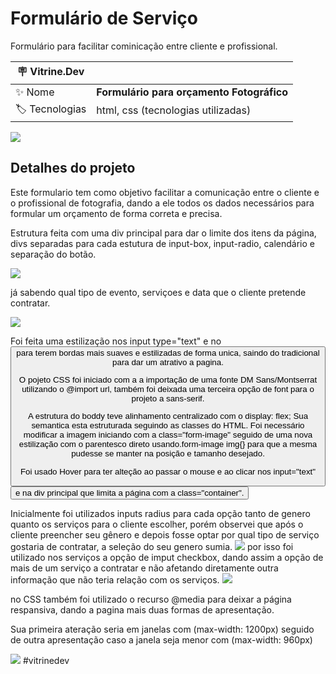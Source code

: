 # Formulário de Serviço

Formulário para facilitar cominicação entre cliente e profissional.

| :placard: Vitrine.Dev |     |
| -------------  | --- |
| :sparkles: Nome        | **Formulário para orçamento Fotográfico**
| :label: Tecnologias | html, css (tecnologias utilizadas)

<div aligner="center">
<img src="https://user-images.githubusercontent.com/89817889/193363223-831c3d04-076c-4881-99d4-028fe6714092.jpg">
</div>

## Detalhes do projeto

Este formulario tem como objetivo facilitar a comunicação entre o cliente e o profissional de fotografia, dando a ele todos os dados necessários para formular um orçamento de forma correta e precisa.

Estrutura feita com uma div principal para dar o limite dos itens da página, divs separadas para cada estutura de input-box, input-radio, 
calendário e separação do botão.

<div aligner="center">
<img src="https://user-images.githubusercontent.com/89817889/193361039-4fa8538b-d4d9-4c90-a50f-80ecd94619be.jpg">
</div>

já sabendo qual tipo de evento, serviçoes e data que o cliente pretende contratar.

<div aligner="center">
<img src="https://user-images.githubusercontent.com/89817889/193363286-a179d694-9cf3-4737-a006-4ecf3f65975a.jpg">
</div>

<div aligner="center">
  <p>Foi feita uma estilização nos input type="text" e no <button> para terem bordas mais suaves e estilizadas de forma unica, saindo do tradicional para dar um atrativo a pagina.
    <p>O pojeto CSS foi iniciado com a a importação de uma fonte DM Sans/Montserrat utilizando o @import url, também foi deixada uma terceira opção de font para o projeto a sans-serif.

<p>A estrutura do boddy teve alinhamento centralizado com o display: flex; 
Sua semantica esta estruturada seguindo as classes do HTML.
Foi necessário modificar a imagem iniciando com a class="form-image" seguido de uma nova estilização com o parentesco direto usando.form-image img{} para que a mesma pudesse se manter na posição e tamanho desejado.

<p>Foi usado Hover para ter alteção ao passar o mouse e ao clicar nos input="text" <button> e na div principal que limita a página com a class="container".
    </div>

<div aligner="center">
<p> Inicialmente foi utilizados inputs radius para cada opção tanto de genero quanto os serviços para o cliente escolher, porém observei que após o cliente preencher seu gênero e depois fosse optar por qual tipo de serviço gostaria de contratar, a seleção do seu genero sumia. <img src="https://user-images.githubusercontent.com/89817889/193362780-8d741677-5b1d-431a-a554-80c7970f5332.png"> por isso foi utilizado nos serviços a opção de imput checkbox, dando assim a opção de mais de um serviço a contratar e não afetando diretamente outra informação que não teria relação com os serviços. <img src="https://user-images.githubusercontent.com/89817889/193362744-00b886e3-7beb-4a72-95c6-77a23f115710.png">

  <p> no CSS também foi utilizado o recurso @media para deixar a página respansiva, dando a pagina mais duas formas de apresentação.
<p>Sua primeira ateração seria em janelas com (max-width: 1200px) seguido de outra apresentação caso a janela seja menor com (max-width: 960px)
  <img scr="https://user-images.githubusercontent.com/89817889/193364080-0e0c2ee3-339f-41e9-ac2c-d34a049449fd.png">
</div>

![](https://user-images.githubusercontent.com/89817889/193363286-a179d694-9cf3-4737-a006-4ecf3f65975a.jpg) #vitrinedev

